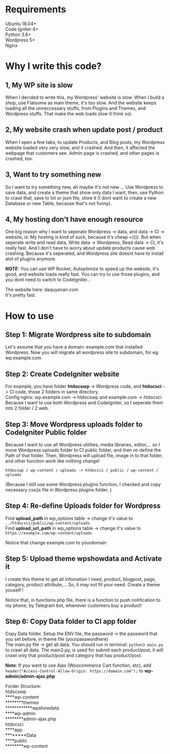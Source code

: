 
# Requirements
Ubuntu 18.04+  
Code Igniter 4+  
Python 3.6+  
Wordpress 5+  
Nginx
# Why I write this code?
## 1, My WP site is slow
When I decided to write this, my Wordpress' website is slow. When I build a shop, use Flatsome as main theme, it's too slow. And the website keeps loading all the unneccessary stuffs, from Plugins and Themes, and Wordpress stuffs. That make the web loads slow (I think so).

## 2, My website crash when update post / product

When I open a few tabs, to update Products, and Blog posts, my Wordpress website loaded very very slow, and it crashed. And then, it affected the webpage that customers see. Admin page is crashed, and other pages is crashed, too.

## 3, Want to try something new

So I want to try something new, ah maybe it's not new ... Use Wordpress to save data, and create a theme that show only data I want, then, use Python to crawl that, save to txt or json file, store it (I dont want to create a new Database or new Table, because that's not funny). 

## 4, My hosting don't have enough resource

One big reason why I want to seperate Wordpress -> data, and data -> CI -> website, is: My hosting is kind of suck, because it's cheap =)))). But when seperate write and read data, Write data -> Wordpress, Read data -> CI, it's really fast. And I don't have to worry about update products cause web crashing. Because it's seperated, and Wordpress site doesnt have to install alot of plugins anymore.  

***NOTE:*** You can use WP Rocket, Autoptimize to speed up the website, it's good, and website loads really fast. You can try to use those plugins, and you dont need to switch to CodeIgniter...   

The website here: daquyanan.com  
It's pretty fast.  
# How to use
## Step 1: Migrate Wordpress site to subdomain
Let's assume that you have a domain: example.com that installed Wordpress.
Now you will migrate all wordpress site to subdomain, for eg: wp.example.com
## Step 2: Create CodeIgniter website
For example, you have folder **htdocswp** -> Wordpress code, and **htdocsci** -> CI code, those 2 folders in same directory.  
Config nginx: wp.example.com -> htdocswp and example.com -> htdocsci  
Because I want to use both Wordpress and CodeIgniter, so I seperate them into 2 folder / 2 web.

## Step 3: Move Wordpress uploads folder to CodeIgniter Public folder
Because I want to use all Wordpress utilities, media libraries, editor,... so I move Wordpress uploads folder to CI public folder, and then re-define the Path of that folder. Then, Wordpress will upload file, image in to that folder, and other function work like nothing change!

`htdocswp / wp-content / uploads -> htdocsci / public / wp-content / uploads`

(Because I still use some Wordpress plugins function, I checked and copy necessary css/js file in Wordpress plugins folder. )

## Step 4: Re-define Uploads folder for Wordpress

Find **upload_path** in wp_options table -> change it's value to `../htdocsci/public/wp-content/uploads`  
Find **upload_url_path** in wp_options table -> change it's value to
`https://example.com/wp-content/uploads`  

Notice that change example.com to yourdomain
 
## Step 5: Upload theme wpshowdata and Activate it
 
 I create this theme to get all infomation I need, product, blogpost, page, category, product attribute,... So, it may not fit your need. Create a theme youself !  

Notice that, in functions.php file, there is a function to push notification to my phone, by Telegram bot, whenever customers buy a product!

## Step 6: Copy Data folder to CI app folder

Copy Data folder. 
Setup the ENV file, the password -> the password that you set before, in theme file (yourpasswordhere)  
The main.py file -> get all data. You should run in terminal: `python3 main.py` to crawl all data. The main2.py, is used for submit each product/post, it will crawl only that product/post and category that has product/post.  

**Note**: If you want to use Ajax (Woocommerce Cart function, etc), add 
`header("Access-Control-Allow-Origin: https://domain.com");`
to **wp-admin/admin-ajax.php**  

Forder Structure:  
htdocswp  
****wp-content  
********themes  
************wpshowdata  
****wp-admin  
********admin-ajax.php  
htdocsci  
****app  
********Data  
****public  
********wp-content  


